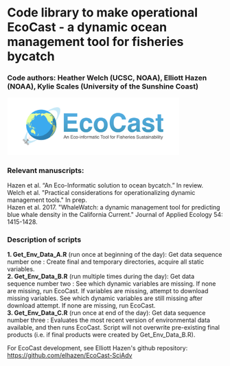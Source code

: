 # Code library to make operational EcoCast - a dynamic ocean management tool for fisheries bycatch
### Code authors: Heather Welch (UCSC, NOAA), Elliott Hazen (NOAA), Kylie Scales (University of the Sunshine Coast)

<img src="inst/imgs/logo.png?raw=True" width="400">

### Relevant manuscripts: 
Hazen et al. “An Eco-Informatic solution to ocean bycatch.” In review.  
Welch et al. "Practical considerations for operationalizing dynamic management tools." In prep.  
Hazen et al. 2017. "WhaleWatch: a dynamic management tool for predicting blue whale density in the California Current." Journal of Applied Ecology 54: 1415-1428.

### Description of scripts
**1. Get_Env_Data_A.R** (run once at beginning of the day): Get data sequence number one : Create final and temporary directories, acquire all static variables.  
**2. Get_Env_Data_B.R** (run multiple times during the day): Get data sequence number two : See which dynamic variables are missing. If none are missing, run EcoCast. If variables are missing, attempt to download missing variables. See which dynamic variables are still missing after download attempt. If none are missing, run EcoCast.  
**3. Get_Env_Data_C.R** (run once at end of the day): Get data sequence number three : Evaluates the most recent version of environmental data available, and then runs EcoCast. Script will not overwrite pre-existing final products (i.e. if final products were created by Get_Env_Data_B.R).  


For EcoCast development, see Elliott Hazen's github repository: https://github.com/elhazen/EcoCast-SciAdv
